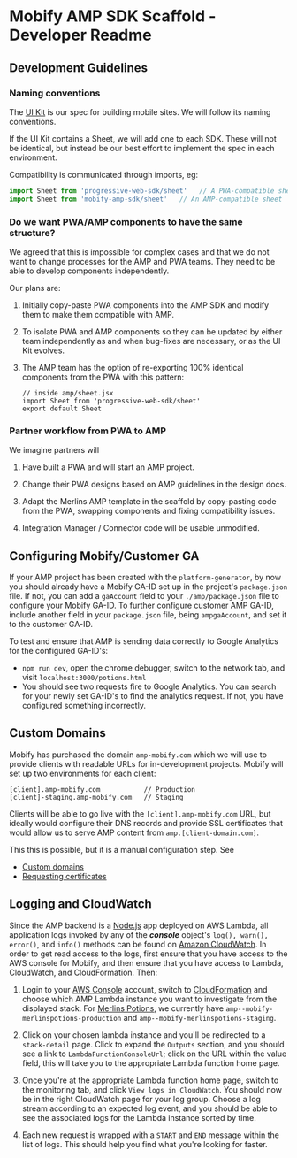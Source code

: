 # Mobify AMP SDK Scaffold - Developer Readme


## Development Guidelines

### Naming conventions

The [UI Kit](https://github.com/mobify/progressive-mobile-ui-kit) is our spec for
building mobile  sites. We will follow its naming conventions.

If the UI Kit contains a Sheet, we will add one to each SDK. These will
not be identical, but instead be our best effort to implement the spec in
each environment.

Compatibility is communicated through imports, eg:

```JavaScript
import Sheet from 'progressive-web-sdk/sheet'   // A PWA-compatible sheet
import Sheet from 'mobify-amp-sdk/sheet'   // An AMP-compatible sheet
```

### Do we want PWA/AMP components to have the same structure?

We agreed that this is impossible for complex cases and that we do not
want to change processes for the AMP and PWA teams. They need to be
able to develop components independently.

Our plans are:

  1) Initially copy-paste PWA components into the AMP SDK and modify them to
     make them compatible with AMP.

  2) To isolate PWA and AMP components so they can be updated by either team
     independently as and when bug-fixes are necessary, or as the UI Kit evolves.

  3) The AMP team has the option of re-exporting 100% identical components
     from the PWA with this pattern:

      ```
      // inside amp/sheet.jsx
      import Sheet from 'progressive-web-sdk/sheet'
      export default Sheet
      ```

### Partner workflow from PWA to AMP

We imagine partners will

  1) Have built a PWA and will start an AMP project.

  2) Change their PWA designs based on AMP guidelines in the design docs.

  3) Adapt the Merlins AMP template in the scaffold by copy-pasting code from
     the PWA, swapping components and fixing compatibility issues.

  4) Integration Manager / Connector code will be usable unmodified.

## Configuring Mobify/Customer GA

If your AMP project has been created with the `platform-generator`, by now you should already have a Mobify GA-ID set up in the project's `package.json` file. If not, you can add a `gaAccount` field to your `./amp/package.json` file to configure your Mobify GA-ID. To further configure customer AMP GA-ID, include another field in your `package.json` file, being `ampgaAccount`, and set it to the customer GA-ID.

To test and ensure that AMP is sending data correctly to Google Analytics for the configured GA-ID's:
- `npm run dev`, open the chrome debugger, switch to the network tab, and visit `localhost:3000/potions.html`
- You should see two requests fire to Google Analytics. You can search for your newly set GA-ID's to find the analytics request. If not, you have configured something incorrectly.

## Custom Domains

Mobify has purchased the domain `amp-mobify.com` which we will use to provide clients
with readable URLs for in-development projects. Mobify will set up two environments
for each client:

    [client].amp-mobify.com           // Production
    [client]-staging.amp-mobify.com   // Staging

Clients will be able to go live with the `[client].amp-mobify.com` URL, but ideally
would configure their DNS records and provide SSL certificates that would allow
us to serve AMP content from `amp.[client-domain.com]`.

This this is possible, but it is a manual configuration step. See

  - [Custom domains](http://docs.aws.amazon.com/apigateway/latest/developerguide/how-to-custom-domains.html)
  - [Requesting certificates](http://docs.aws.amazon.com/acm/latest/userguide/gs-acm-request.html)


## Logging and CloudWatch

Since the AMP backend is a [Node.js](https://nodejs.org/en/) app deployed on AWS Lambda, all application logs
invoked by any of the ***console*** object's `log(), warn(), error()`, and `info()` methods can be found on
[Amazon CloudWatch](https://aws.amazon.com/cloudwatch/). In order to get read access to the logs, first ensure
that you have access to the AWS console for Mobify, and then ensure that you have access to Lambda, CloudWatch, and
CloudFormation. Then:

1) Login to your [AWS Console](http://console.aws.amazon.com) account, switch to [CloudFormation](https://aws.amazon.com/cloudformation/)
and choose which AMP Lambda instance you want to investigate from the displayed stack.
For [Merlins Potions](http://merlinspotions.com), we currently have `amp--mobify-merlinspotions-production`
and `amp--mobify-merlinspotions-staging`.

2) Click on your chosen lambda instance and you'll be redirected to a `stack-detail`
page. Click to expand the `Outputs` section, and you should see a link to
`LambdaFunctionConsoleUrl`; click on the URL within the value field, this will
take you to the appropriate Lambda function home page.

3) Once you're at the appropriate Lambda function home page, switch to the
monitoring tab, and click `View logs in CloudWatch`. You should now be in the right CloudWatch
page for your log group. Choose a log stream according to an expected log event, and you should be able to
see the associated logs for the Lambda instance sorted by time.

4) Each new request is wrapped with a `START` and `END` message within the list of logs.
  This should help you find what you're looking for faster.

